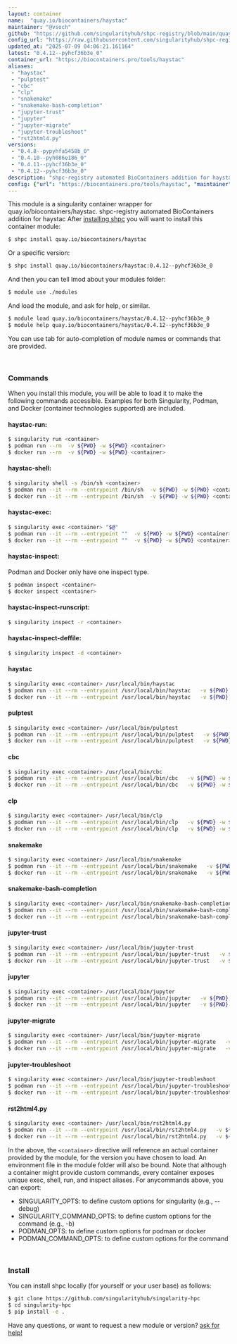```yaml
---
layout: container
name:  "quay.io/biocontainers/haystac"
maintainer: "@vsoch"
github: "https://github.com/singularityhub/shpc-registry/blob/main/quay.io/biocontainers/haystac/container.yaml"
config_url: "https://raw.githubusercontent.com/singularityhub/shpc-registry/main/quay.io/biocontainers/haystac/container.yaml"
updated_at: "2025-07-09 04:06:21.161164"
latest: "0.4.12--pyhcf36b3e_0"
container_url: "https://biocontainers.pro/tools/haystac"
aliases:
 - "haystac"
 - "pulptest"
 - "cbc"
 - "clp"
 - "snakemake"
 - "snakemake-bash-completion"
 - "jupyter-trust"
 - "jupyter"
 - "jupyter-migrate"
 - "jupyter-troubleshoot"
 - "rst2html4.py"
versions:
 - "0.4.8--pypyhfa5458b_0"
 - "0.4.10--pyh086e186_0"
 - "0.4.11--pyhcf36b3e_0"
 - "0.4.12--pyhcf36b3e_0"
description: "shpc-registry automated BioContainers addition for haystac"
config: {"url": "https://biocontainers.pro/tools/haystac", "maintainer": "@vsoch", "description": "shpc-registry automated BioContainers addition for haystac", "latest": {"0.4.12--pyhcf36b3e_0": "sha256:421dadf6c64666f625e9e25fd15797c621bc36ec279906c54f008a6fa0540853"}, "tags": {"0.4.8--pypyhfa5458b_0": "sha256:c8f6381b9013d7cdc12f4242ed0217bcb88faac4048ee521c55084b989176607", "0.4.10--pyh086e186_0": "sha256:bb4f2fe5c15309534b6123084a7385284c735ce95da39190ae4ec81d214802af", "0.4.11--pyhcf36b3e_0": "sha256:25f5ffc08619ef903a431751c86289e0ea45fecaae49c08e632faff95802dbec", "0.4.12--pyhcf36b3e_0": "sha256:421dadf6c64666f625e9e25fd15797c621bc36ec279906c54f008a6fa0540853"}, "docker": "quay.io/biocontainers/haystac", "aliases": {"haystac": "/usr/local/bin/haystac", "pulptest": "/usr/local/bin/pulptest", "cbc": "/usr/local/bin/cbc", "clp": "/usr/local/bin/clp", "snakemake": "/usr/local/bin/snakemake", "snakemake-bash-completion": "/usr/local/bin/snakemake-bash-completion", "jupyter-trust": "/usr/local/bin/jupyter-trust", "jupyter": "/usr/local/bin/jupyter", "jupyter-migrate": "/usr/local/bin/jupyter-migrate", "jupyter-troubleshoot": "/usr/local/bin/jupyter-troubleshoot", "rst2html4.py": "/usr/local/bin/rst2html4.py"}}
---
```


This module is a singularity container wrapper for quay.io/biocontainers/haystac.
shpc-registry automated BioContainers addition for haystac
After [installing shpc](#install) you will want to install this container module:


```bash
$ shpc install quay.io/biocontainers/haystac
```

Or a specific version:

```bash
$ shpc install quay.io/biocontainers/haystac:0.4.12--pyhcf36b3e_0
```

And then you can tell lmod about your modules folder:

```bash
$ module use ./modules
```

And load the module, and ask for help, or similar.

```bash
$ module load quay.io/biocontainers/haystac/0.4.12--pyhcf36b3e_0
$ module help quay.io/biocontainers/haystac/0.4.12--pyhcf36b3e_0
```

You can use tab for auto-completion of module names or commands that are provided.

<br>

### Commands

When you install this module, you will be able to load it to make the following commands accessible.
Examples for both Singularity, Podman, and Docker (container technologies supported) are included.

#### haystac-run:

```bash
$ singularity run <container>
$ podman run --rm  -v ${PWD} -w ${PWD} <container>
$ docker run --rm  -v ${PWD} -w ${PWD} <container>
```

#### haystac-shell:

```bash
$ singularity shell -s /bin/sh <container>
$ podman run --it --rm --entrypoint /bin/sh  -v ${PWD} -w ${PWD} <container>
$ docker run --it --rm --entrypoint /bin/sh  -v ${PWD} -w ${PWD} <container>
```

#### haystac-exec:

```bash
$ singularity exec <container> "$@"
$ podman run --it --rm --entrypoint ""  -v ${PWD} -w ${PWD} <container> "$@"
$ docker run --it --rm --entrypoint ""  -v ${PWD} -w ${PWD} <container> "$@"
```

#### haystac-inspect:

Podman and Docker only have one inspect type.

```bash
$ podman inspect <container>
$ docker inspect <container>
```

#### haystac-inspect-runscript:

```bash
$ singularity inspect -r <container>
```

#### haystac-inspect-deffile:

```bash
$ singularity inspect -d <container>
```


#### haystac

```bash
$ singularity exec <container> /usr/local/bin/haystac
$ podman run --it --rm --entrypoint /usr/local/bin/haystac   -v ${PWD} -w ${PWD} <container> -c " $@"
$ docker run --it --rm --entrypoint /usr/local/bin/haystac   -v ${PWD} -w ${PWD} <container> -c " $@"
```


#### pulptest

```bash
$ singularity exec <container> /usr/local/bin/pulptest
$ podman run --it --rm --entrypoint /usr/local/bin/pulptest   -v ${PWD} -w ${PWD} <container> -c " $@"
$ docker run --it --rm --entrypoint /usr/local/bin/pulptest   -v ${PWD} -w ${PWD} <container> -c " $@"
```


#### cbc

```bash
$ singularity exec <container> /usr/local/bin/cbc
$ podman run --it --rm --entrypoint /usr/local/bin/cbc   -v ${PWD} -w ${PWD} <container> -c " $@"
$ docker run --it --rm --entrypoint /usr/local/bin/cbc   -v ${PWD} -w ${PWD} <container> -c " $@"
```


#### clp

```bash
$ singularity exec <container> /usr/local/bin/clp
$ podman run --it --rm --entrypoint /usr/local/bin/clp   -v ${PWD} -w ${PWD} <container> -c " $@"
$ docker run --it --rm --entrypoint /usr/local/bin/clp   -v ${PWD} -w ${PWD} <container> -c " $@"
```


#### snakemake

```bash
$ singularity exec <container> /usr/local/bin/snakemake
$ podman run --it --rm --entrypoint /usr/local/bin/snakemake   -v ${PWD} -w ${PWD} <container> -c " $@"
$ docker run --it --rm --entrypoint /usr/local/bin/snakemake   -v ${PWD} -w ${PWD} <container> -c " $@"
```


#### snakemake-bash-completion

```bash
$ singularity exec <container> /usr/local/bin/snakemake-bash-completion
$ podman run --it --rm --entrypoint /usr/local/bin/snakemake-bash-completion   -v ${PWD} -w ${PWD} <container> -c " $@"
$ docker run --it --rm --entrypoint /usr/local/bin/snakemake-bash-completion   -v ${PWD} -w ${PWD} <container> -c " $@"
```


#### jupyter-trust

```bash
$ singularity exec <container> /usr/local/bin/jupyter-trust
$ podman run --it --rm --entrypoint /usr/local/bin/jupyter-trust   -v ${PWD} -w ${PWD} <container> -c " $@"
$ docker run --it --rm --entrypoint /usr/local/bin/jupyter-trust   -v ${PWD} -w ${PWD} <container> -c " $@"
```


#### jupyter

```bash
$ singularity exec <container> /usr/local/bin/jupyter
$ podman run --it --rm --entrypoint /usr/local/bin/jupyter   -v ${PWD} -w ${PWD} <container> -c " $@"
$ docker run --it --rm --entrypoint /usr/local/bin/jupyter   -v ${PWD} -w ${PWD} <container> -c " $@"
```


#### jupyter-migrate

```bash
$ singularity exec <container> /usr/local/bin/jupyter-migrate
$ podman run --it --rm --entrypoint /usr/local/bin/jupyter-migrate   -v ${PWD} -w ${PWD} <container> -c " $@"
$ docker run --it --rm --entrypoint /usr/local/bin/jupyter-migrate   -v ${PWD} -w ${PWD} <container> -c " $@"
```


#### jupyter-troubleshoot

```bash
$ singularity exec <container> /usr/local/bin/jupyter-troubleshoot
$ podman run --it --rm --entrypoint /usr/local/bin/jupyter-troubleshoot   -v ${PWD} -w ${PWD} <container> -c " $@"
$ docker run --it --rm --entrypoint /usr/local/bin/jupyter-troubleshoot   -v ${PWD} -w ${PWD} <container> -c " $@"
```


#### rst2html4.py

```bash
$ singularity exec <container> /usr/local/bin/rst2html4.py
$ podman run --it --rm --entrypoint /usr/local/bin/rst2html4.py   -v ${PWD} -w ${PWD} <container> -c " $@"
$ docker run --it --rm --entrypoint /usr/local/bin/rst2html4.py   -v ${PWD} -w ${PWD} <container> -c " $@"
```



In the above, the `<container>` directive will reference an actual container provided
by the module, for the version you have chosen to load. An environment file in the
module folder will also be bound. Note that although a container
might provide custom commands, every container exposes unique exec, shell, run, and
inspect aliases. For anycommands above, you can export:

 - SINGULARITY_OPTS: to define custom options for singularity (e.g., --debug)
 - SINGULARITY_COMMAND_OPTS: to define custom options for the command (e.g., -b)
 - PODMAN_OPTS: to define custom options for podman or docker
 - PODMAN_COMMAND_OPTS: to define custom options for the command

<br>

### Install

You can install shpc locally (for yourself or your user base) as follows:

```bash
$ git clone https://github.com/singularityhub/singularity-hpc
$ cd singularity-hpc
$ pip install -e .
```

Have any questions, or want to request a new module or version? [ask for help!](https://github.com/singularityhub/singularity-hpc/issues)